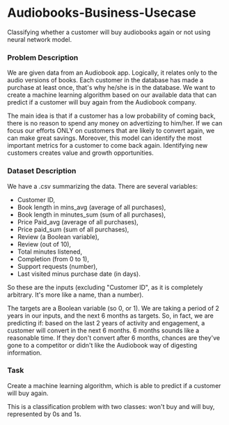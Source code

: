 # Audiobooks-Business-Usecase
Classifying whether a customer will buy audiobooks again or not using neural network model.


### Problem Description
We are given data from an Audiobook app. Logically, it relates only to the audio versions of books. Each customer in the database has made a purchase at least once, that's why he/she is in the database. We want to create a machine learning algorithm based on our available data that can predict if a customer will buy again from the Audiobook company.

The main idea is that if a customer has a low probability of coming back, there is no reason to spend any money on advertizing to him/her. If we can focus our efforts ONLY on customers that are likely to convert again, we can make great savings. Moreover, this model can identify the most important metrics for a customer to come back again. Identifying new customers creates value and growth opportunities.

### Dataset Description
We have a .csv summarizing the data. There are several variables:
* Customer ID,
* Book length in mins_avg (average of all purchases),
* Book length in minutes_sum (sum of all purchases),
* Price Paid_avg (average of all purchases),
* Price paid_sum (sum of all purchases),
* Review (a Boolean variable),
* Review (out of 10),
* Total minutes listened,
* Completion (from 0 to 1),
* Support requests (number),
* Last visited minus purchase date (in days).

So these are the inputs (excluding "Customer ID", as it is completely arbitrary. It's more like a name, than a number).

The targets are a Boolean variable (so 0, or 1). We are taking a period of 2 years in our inputs, and the next 6 months as targets. So, in fact, we are predicting if: based on the last 2 years of activity and engagement, a customer will convert in the next 6 months. 6 months sounds like a reasonable time. If they don't convert after 6 months, chances are they've gone to a competitor or didn't like the Audiobook way of digesting information.

### Task
Create a machine learning algorithm, which is able to predict if a customer will buy again.

This is a classification problem with two classes: won't buy and will buy, represented by 0s and 1s.

